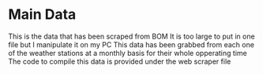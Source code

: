 # Main Data

This is the data that has been scraped from BOM It is too large to put in one file but I manipulate it on my PC
This data has been grabbed from each one of the weather stations at a monthly basis for their whole opperating time
The code to compile this data is provided under the web scraper file
